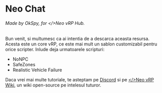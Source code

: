 # Neo Chat

###### Made by OkSpy, for </>Neo vRP Hub.

Bun venit, si multumesc ca ai intentia de a descarca aceasta resursa. Acesta este un core vRP, ce este mai mult un sablon customizabil pentru orice scripter. Inlude deja urmatoarele scripturi:
- NoNPC
- SafeZones
- Realistic Vehicle Failure

Daca vrei mai multe tutoriale, te asteptam pe [Discord](https://discord.gg/skBEqPSxWT) si pe [</>Neo vRP Wiki](https://neowiki.notion.site/Neo-vRP-Hub-Wiki-77b397556ba14d0b8292fd85f6d84da4), un wiki open-source pe intelesul tuturor.
